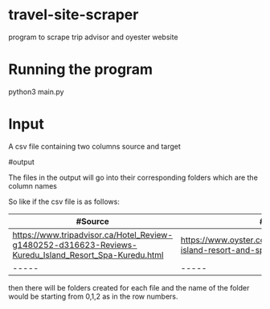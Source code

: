 # travel-site-scraper
program to scrape trip advisor and oyester website

# Running the program
python3 main.py


# Input

A csv file containing two columns source and target

#output

The files in the output will go into their corresponding folders which are the column names

So like if the csv file is as follows:

|#Source 	|#Target|
|-----|-----|
|https://www.tripadvisor.ca/Hotel_Review-g1480252-d316623-Reviews-Kuredu_Island_Resort_Spa-Kuredu.html |https://www.oyster.com/maldives/hotels/kuredu-island-resort-and-spa/ |
|-----|-----|

then there will be folders created for each file and the name of the folder would be starting from 0,1,2 as in the row numbers.






 
 
  

